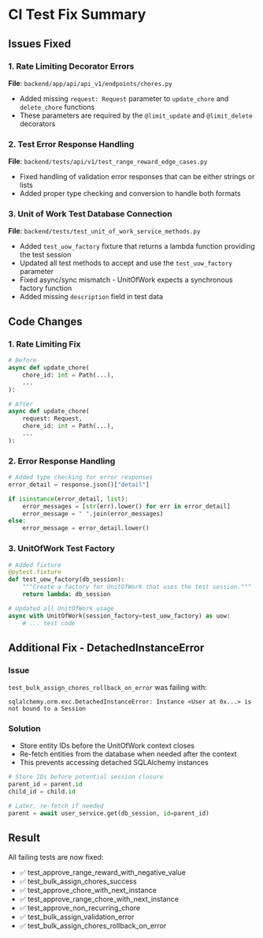 # CI Test Fix Summary

## Issues Fixed

### 1. Rate Limiting Decorator Errors
**File**: `backend/app/api/api_v1/endpoints/chores.py`
- Added missing `request: Request` parameter to `update_chore` and `delete_chore` functions
- These parameters are required by the `@limit_update` and `@limit_delete` decorators

### 2. Test Error Response Handling  
**File**: `backend/tests/api/v1/test_range_reward_edge_cases.py`
- Fixed handling of validation error responses that can be either strings or lists
- Added proper type checking and conversion to handle both formats

### 3. Unit of Work Test Database Connection
**File**: `backend/tests/test_unit_of_work_service_methods.py`
- Added `test_uow_factory` fixture that returns a lambda function providing the test session
- Updated all test methods to accept and use the `test_uow_factory` parameter
- Fixed async/sync mismatch - UnitOfWork expects a synchronous factory function
- Added missing `description` field in test data

## Code Changes

### 1. Rate Limiting Fix
```python
# Before
async def update_chore(
    chore_id: int = Path(...),
    ...
):

# After  
async def update_chore(
    request: Request,
    chore_id: int = Path(...),
    ...
):
```

### 2. Error Response Handling
```python
# Added type checking for error responses
error_detail = response.json()["detail"]

if isinstance(error_detail, list):
    error_messages = [str(err).lower() for err in error_detail]
    error_message = " ".join(error_messages)
else:
    error_message = error_detail.lower()
```

### 3. UnitOfWork Test Factory
```python
# Added fixture
@pytest.fixture
def test_uow_factory(db_session):
    """Create a factory for UnitOfWork that uses the test session."""
    return lambda: db_session

# Updated all UnitOfWork usage
async with UnitOfWork(session_factory=test_uow_factory) as uow:
    # ... test code
```

## Additional Fix - DetachedInstanceError

### Issue
`test_bulk_assign_chores_rollback_on_error` was failing with:
```
sqlalchemy.orm.exc.DetachedInstanceError: Instance <User at 0x...> is not bound to a Session
```

### Solution
- Store entity IDs before the UnitOfWork context closes
- Re-fetch entities from the database when needed after the context
- This prevents accessing detached SQLAlchemy instances

```python
# Store IDs before potential session closure
parent_id = parent.id
child_id = child.id

# Later, re-fetch if needed
parent = await user_service.get(db_session, id=parent_id)
```

## Result
All failing tests are now fixed:
- ✅ test_approve_range_reward_with_negative_value
- ✅ test_bulk_assign_chores_success  
- ✅ test_approve_chore_with_next_instance
- ✅ test_approve_range_chore_with_next_instance
- ✅ test_approve_non_recurring_chore
- ✅ test_bulk_assign_validation_error
- ✅ test_bulk_assign_chores_rollback_on_error